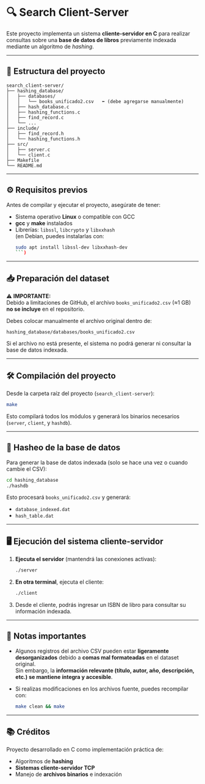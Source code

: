 # 🔍 Search Client-Server

Este proyecto implementa un sistema **cliente-servidor en C** para realizar consultas sobre una **base de datos de libros** previamente indexada mediante un algoritmo de *hashing*.

---

## 🧩 Estructura del proyecto

```
search_client-server/
├── hashing_database/
│   ├── databases/
│   │   └── books_unificado2.csv   ⬅️ (debe agregarse manualmente)
│   ├── hash_database.c
│   ├── hashing_functions.c
│   ├── find_record.c
│   └── ...
├── include/
│   ├── find_record.h
│   └── hashing_functions.h
├── src/
│   ├── server.c
│   └── client.c
├── Makefile
└── README.md
```

---

## ⚙️ Requisitos previos

Antes de compilar y ejecutar el proyecto, asegúrate de tener:

- Sistema operativo **Linux** o compatible con GCC  
- **gcc** y **make** instalados  
- Librerías: `libssl`, `libcrypto` y `libxxhash`  
  (en Debian, puedes instalarlas con:  
  ```bash
  sudo apt install libssl-dev libxxhash-dev
  ```)

---

## 📥 Preparación del dataset

⚠️ **IMPORTANTE:**  
Debido a limitaciones de GitHub, el archivo `books_unificado2.csv` (≈1 GB) **no se incluye** en el repositorio.

Debes colocar manualmente el archivo original dentro de:
```
hashing_database/databases/books_unificado2.csv
```

Si el archivo no está presente, el sistema no podrá generar ni consultar la base de datos indexada.

---

## 🛠️ Compilación del proyecto

Desde la carpeta raíz del proyecto (`search_client-server`):

```bash
make
```

Esto compilará todos los módulos y generará los binarios necesarios (`server`, `client`, y `hashdb`).

---

## 🧮 Hasheo de la base de datos

Para generar la base de datos indexada (solo se hace una vez o cuando cambie el CSV):

```bash
cd hashing_database
./hashdb
```

Esto procesará `books_unificado2.csv` y generará:
- `database_indexed.dat`
- `hash_table.dat`

---

## 🖥️ Ejecución del sistema cliente-servidor

1. **Ejecuta el servidor** (mantendrá las conexiones activas):
   ```bash
   ./server
   ```

2. **En otra terminal**, ejecuta el cliente:
   ```bash
   ./client
   ```

3. Desde el cliente, podrás ingresar un ISBN de libro para consultar su información indexada.

---

## 🧾 Notas importantes

- Algunos registros del archivo CSV pueden estar **ligeramente desorganizados** debido a **comas mal formateadas** en el dataset original.  
  Sin embargo, la **información relevante (título, autor, año, descripción, etc.) se mantiene íntegra y accesible**.

- Si realizas modificaciones en los archivos fuente, puedes recompilar con:
  ```bash
  make clean && make
  ```

---

## 📚 Créditos

Proyecto desarrollado en C como implementación práctica de:
- Algoritmos de **hashing**
- **Sistemas cliente-servidor TCP**
- Manejo de **archivos binarios** e indexación
